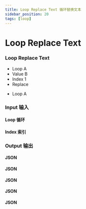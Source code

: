 ```yaml
---
title: Loop Replace Text 循环替换文本
sidebar_position: 20
tags: [loop]
---
```


# Loop Replace Text

<div className="patch-container">
    <div className="patch processor">
        <h3>Loop Replace Text</h3>
        <ul className="inputs">
            <li>Loop <span>A</span></li>
            <li>Value <span>B</span></li>
            <li>Index <span>1</span></li>
            <li>Replace <span className="patch-pulse-preview"><span className="dot"></span></span></li>
        </ul>
        <ul className="outputs">
            <li>Loop <span>A</span></li>
        </ul>
    </div>
</div>

<div className="port-descriptions">
<div className="inputs">

### Input 输入

#### Loop 循环

#### Index 索引

</div>
<div className="outputs">

### Output 输出

#### JSON

#### JSON

#### JSON

#### JSON

#### JSON

</div>
</div>